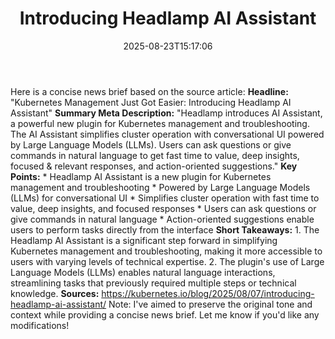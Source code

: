 ﻿---
title: "Introducing Headlamp AI Assistant"
date: "2025-08-23T15:17:06"
category: "Markets"
summary: ""
slug: "introducing headlamp ai assistant"
source_urls:
  - "https://kubernetes.io/blog/2025/08/07/introducing-headlamp-ai-assistant/"
seo:
  title: "Introducing Headlamp AI Assistant | Hash n Hedge"
  description: ""
  keywords: ["news", "markets", "brief"]
---
Here is a concise news brief based on the source article:  **Headline:**  "Kubernetes Management Just Got Easier: Introducing Headlamp AI Assistant"  **Summary Meta Description:** "Headlamp introduces AI Assistant, a powerful new plugin for Kubernetes management and troubleshooting. The AI Assistant simplifies cluster operation with conversational UI powered by Large Language Models (LLMs). Users can ask questions or give commands in natural language to get fast time to value, deep insights, focused & relevant responses, and action-oriented suggestions."  **Key Points:**  * Headlamp AI Assistant is a new plugin for Kubernetes management and troubleshooting * Powered by Large Language Models (LLMs) for conversational UI * Simplifies cluster operation with fast time to value, deep insights, and focused responses * Users can ask questions or give commands in natural language * Action-oriented suggestions enable users to perform tasks directly from the interface  **Short Takeaways:**  1. The Headlamp AI Assistant is a significant step forward in simplifying Kubernetes management and troubleshooting, making it more accessible to users with varying levels of technical expertise. 2. The plugin's use of Large Language Models (LLMs) enables natural language interactions, streamlining tasks that previously required multiple steps or technical knowledge.  **Sources:** https://kubernetes.io/blog/2025/08/07/introducing-headlamp-ai-assistant/  Note: I've aimed to preserve the original tone and context while providing a concise news brief. Let me know if you'd like any modifications! 
